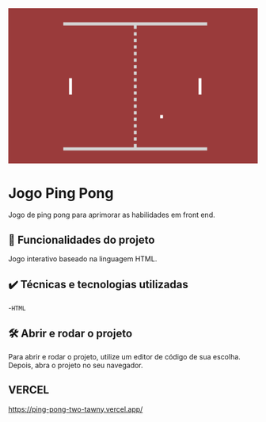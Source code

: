 <img src="./screenshot.png" alt="Ping Pong">

# Jogo Ping Pong

Jogo de ping pong para aprimorar as habilidades em front end.

## 🔨 Funcionalidades do projeto

Jogo interativo baseado na linguagem HTML.

## ✔️ Técnicas e tecnologias utilizadas

-`HTML`

## 🛠️ Abrir e rodar o projeto

Para abrir e rodar o projeto, utilize um editor de código de sua escolha.
Depois, abra o projeto no seu navegador.

## VERCEL 
https://ping-pong-two-tawny.vercel.app/
